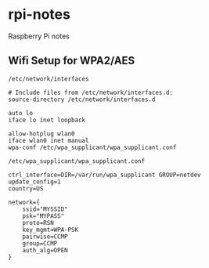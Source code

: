 # rpi-notes
Raspberry Pi notes

## Wifi Setup for WPA2/AES

`/etc/network/interfaces`
```
# Include files from /etc/network/interfaces.d:
source-directory /etc/network/interfaces.d

auto lo
iface lo inet loopback

allow-hotplug wlan0
iface wlan0 inet manual 
wpa-conf /etc/wpa_supplicant/wpa_supplicant.conf
```

`/etc/wpa_supplicant/wpa_supplicant.conf`
```
ctrl_interface=DIR=/var/run/wpa_supplicant GROUP=netdev
update_config=1
country=US

network={
    ssid="MYSSID"
    psk="MYPASS"
    proto=RSN
    key_mgmt=WPA-PSK
    pairwise=CCMP
    group=CCMP
    auth_alg=OPEN
}

```
